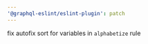 ```yaml
---
'@graphql-eslint/eslint-plugin': patch
---
```


fix autofix sort for variables in `alphabetize` rule
